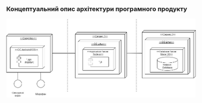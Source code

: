 ### Концептуальний опис архітектури програмного продукту
![](https://github.com/oleksandrblazhko/ai204-pargalova/blob/ai204-pargalova_with_laboratory_work_4/1-SoftwareRequirements/1.5-SoftwareProjectPlanning/1.5.1-SoftwareArchitectConcept/SoftwareArchitectConcept.jpg) 
